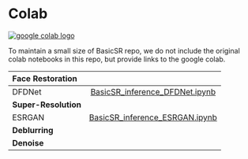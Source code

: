 # Colab

<a href="XXXX"><img src="XXXX" alt="google colab logo"></a>

To maintain a small size of BasicSR repo, we do not include the original colab notebooks in this repo, but provide links to the google colab.

| Face Restoration| |
| :--- | :---:        |
|DFDNet | [BasicSR_inference_DFDNet.ipynb](XXXX)|
| **Super-Resolution**| |
|ESRGAN |[BasicSR_inference_ESRGAN.ipynb](XXXX)|
| **Deblurring**| |
| **Denoise**| |
